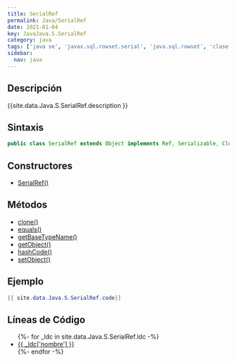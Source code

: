 ```yaml
---
title: SerialRef
permalink: Java/SerialRef
date: 2021-01-04
key: JavaJava.S.SerialRef
category: java
tags: ['java se', 'javax.sql.rowset.serial', 'java.sql.rowset', 'clase java', 'Java 1.5']
sidebar: 
  nav: java
---
```


## Descripción
{{site.data.Java.S.SerialRef.description }}

## Sintaxis
~~~java
public class SerialRef extends Object implements Ref, Serializable, Cloneable
~~~

## Constructores
* [SerialRef()](/Java/SerialRef/SerialRef/)

## Métodos
* [clone()](/Java/SerialRef/clone)
* [equals()](/Java/SerialRef/equals)
* [getBaseTypeName()](/Java/SerialRef/getBaseTypeName)
* [getObject()](/Java/SerialRef/getObject)
* [hashCode()](/Java/SerialRef/hashCode)
* [setObject()](/Java/SerialRef/setObject)

## Ejemplo
~~~java
{{ site.data.Java.S.SerialRef.code}}
~~~

## Líneas de Código
<ul>
{%- for _ldc in site.data.Java.S.SerialRef.ldc -%}
   <li>
       <a href="{{_ldc['url'] }}">{{ _ldc['nombre'] }}</a>
   </li>
{%- endfor -%}
</ul>
